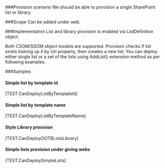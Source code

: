 ﻿<properties 
	pageTitle="ListDefinition" 
    pageName="listdefinition"
    parentPageId="12771"
/>

###Provision scenario
We should be able to provision a single SharePoint list or library.

###Scope 
Can be added under web.

###Implementation
List and library provision is enabled via ListDefinition object.

Both CSOM/SSOM object models are supported. Provision checks if list exists looking up it by Url property, then creates a new list. You can deploy either single list or a set of the lists using AddList() extension method as per following examples.

###Samples

#### Simple list by template id
[TEST.CanDeployListByTemplateId]

#### Simple list by template name
[TEST.CanDeployListByTemplateName]

#### Style Library provision
[TEST.CanDeployOOTBListsLibrary]

#### Simple lists provision under giving webs
[TEST.CanDeploySimpleLists]